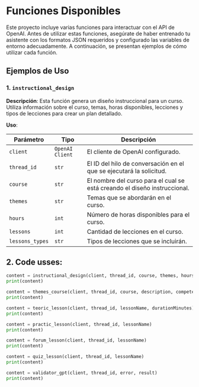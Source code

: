 # Funciones Disponibles

Este proyecto incluye varias funciones para interactuar con el API de OpenAI. Antes de utilizar estas funciones, asegúrate de haber entrenado tu asistente con los formatos JSON requeridos y configurado las variables de entorno adecuadamente. A continuación, se presentan ejemplos de cómo utilizar cada función.

## Ejemplos de Uso

### 1. `instructional_design`

**Descripción**: Esta función genera un diseño instruccional para un curso. Utiliza información sobre el curso, temas, horas disponibles, lecciones y tipos de lecciones para crear un plan detallado.

**Uso**:

| Parámetro         | Tipo              | Descripción                                               |
|-------------------|-------------------|-----------------------------------------------------------|
| `client`          | `OpenAI Client`   | El cliente de OpenAI configurado.                         |
| `thread_id`       | `str`             | El ID del hilo de conversación en el que se ejecutará la solicitud. |
| `course`          | `str`             | El nombre del curso para el cual se está creando el diseño instruccional. |
| `themes`          | `str`             | Temas que se abordarán en el curso.                      |
| `hours`           | `int`             | Número de horas disponibles para el curso.               |
| `lessons`         | `int`             | Cantidad de lecciones en el curso.                       |
| `lessons_types`   | `str`             | Tipos de lecciones que se incluirán.                     |



## 2. Code usses: 

```python
content = instructional_design(client, thread_id, course, themes, hours, lessons, lessons_types)
print(content)

content = themes_course(client, thread_id, course, description, competences, public)
print(content) 

content = teoric_lesson(client, thread_id, lessonName, durationMinutes)
print(content)

content = practic_lesson(client, thread_id, lessonName)
print(content)

content = forum_lesson(client, thread_id, lessonName)
print(content)

content = quiz_lesson(client, thread_id, lessonName)
print(content)

content = validator_gpt(client, thread_id, error, result)
print(content)

